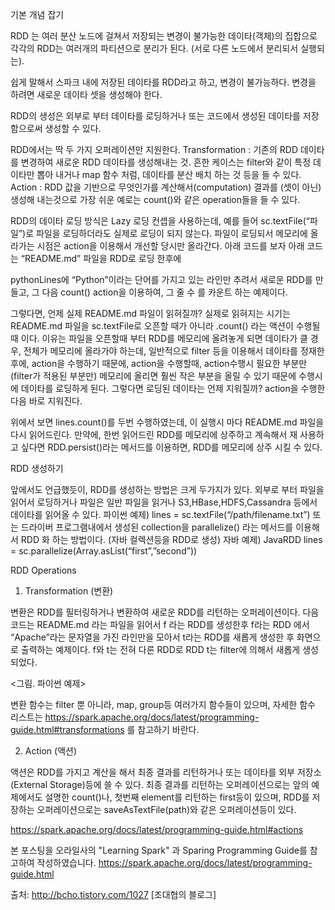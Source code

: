 기본 개념 잡기

RDD 는 여러 분산 노드에 걸쳐서 저장되는 변경이 불가능한 데이타(객체)의 집합으로 각각의 RDD는 여러개의 파티션으로 분리가 된다. (서로 다른 노드에서 분리되서 실행되는). 

쉽게 말해서 스파크 내에 저장된 데이타를 RDD라고 하고, 변경이 불가능하다. 변경을 하려면 새로운 데이타 셋을 생성해야 한다.

RDD의 생성은 외부로 부터 데이타를 로딩하거나 또는 코드에서 생성된 데이타를 저장함으로써 생성할 수 있다.

RDD에서는 딱 두 가지 오퍼레이션만 지원한다.
Transformation : 기존의 RDD 데이타를 변경하여 새로운 RDD 데이타를 생성해내는 것. 흔한 케이스는 filter와 같이 특정 데이타만 뽑아 내거나 map 함수 처럼, 데이타를 분산 배치 하는 것 등을 들 수 있다.
Action : RDD 값을 기반으로 무엇인가를 계산해서(computation) 결과를 (셋이 아닌) 생성해 내는것으로 가장 쉬운 예로는 count()와 같은 operation들을 들 수 있다.

RDD의 데이타 로딩 방식은 Lazy 로딩 컨셉을 사용하는데, 예를 들어 sc.textFile(“파일”)로 파일을 로딩하더라도 실제로 로딩이 되지 않는다. 파일이 로딩되서 메모리에 올라가는 시점은 action을 이용해서 개선할 당시만 올라간다.
아래 코드를 보자 아래 코드는 “README.md” 파일을 RDD로 로딩 한후에

pythonLines에 “Python”이라는 단어를 가지고 있는 라인만 추려서 새로운 RDD를 만들고,
그 다음 count() action을 이용하여, 그 줄 수 를 카운트 하는 예제이다.







그렇다면, 언제 실제 README.md 파일이 읽혀질까? 실제로 읽혀지는 시기는 README.md 파일을 sc.textFile로 오픈할 때가 아니라 .count() 라는 액션이 수행될 때 이다.
이유는 파일을 오픈할때 부터 RDD를 메모리에 올려놓게 되면 데이타가 클 경우, 전체가 메모리에 올라가야 하는데, 일반적으로 filter 등을 이용해서 데이타를 정재한 후에,  action을 수행하기 때문에, action을 수행할때, action수행시 필요한 부분만 (filter가 적용된 부분만) 메모리에 올리면 훨씬 작은 부분을 올릴 수 있기 때문에 수행시에 데이타를 로딩하게 된다. 그렇다면 로딩된 데이타는 언제 지워질까?
action을 수행한다음 바로 지워진다.

위에서 보면 lines.count()를 두번 수행하였는데, 이 실행시 마다 README.md 파일을 다시 읽어드린다. 만약에, 한번 읽어드린 RDD를 메모리에 상주하고 계속해서 재 사용하고 싶다면 RDD.persist()라는 메서드를 이용하면, RDD를 메모리에 상주 시킬 수 있다.

RDD 생성하기

앞에서도 언급했듯이, RDD를 생성하는 방법은 크게 두가지가 있다. 
외부로 부터 파일을 읽어서 로딩하거나 파일은 일반 파일을 읽거나 S3,HBase,HDFS,Cassandra 등에서 데이타를 읽어올 수 있다. 
파이썬 예제) lines = sc.textFile(“/path/filename.txt”)
또는 드라이버 프로그램내에서 생성된 collection을 parallelize() 라는 메서드를 이용해서 RDD 화 하는 방법이다. (자바 컬렉션등을 RDD로 생성)
자바 예제) JavaRDD<String> lines = sc.parallelize(Array.asList(“first”,”second”))

RDD Operations

1) Transformation (변환)

변환은 RDD를 필터링하거나 변환하여 새로운 RDD를 리턴하는 오퍼레이션이다.
다음 코드는 README.md 라는 파일을 읽어서 f 라는 RDD를 생성한후
f라는 RDD 에서 “Apache”라는 문자열을 가진 라인만을 모아서 t라는 RDD를 새롭게 생성한 후 화면으로 출력하는 예제이다.
f와 t는 전혀 다른  RDD로 RDD t는 filter에 의해서 새롭게 생성되었다.



<그림. 파이썬 예제>


변환 함수는 filter 뿐 아니라, map, group등 여러가지 함수들이 있으며, 자세한 함수 리스트는 https://spark.apache.org/docs/latest/programming-guide.html#transformations 를 참고하기 바란다.

2) Action (액션)

액션은 RDD를 가지고 계산을 해서 최종 결과를 리턴하거나 또는 데이타를 외부 저장소(External Storage)등에 쓸 수 있다.
최종 결과를 리턴하는 오퍼레이션으로는 앞의 예제에서도 설명한 count()나, 첫번째 element를 리턴하는 first등이 있으며, RDD를 저장하는 오퍼레이션으로는 saveAsTextFile(path)와 같은 오퍼레이션등이 있다.
 

https://spark.apache.org/docs/latest/programming-guide.html#actions

본 포스팅을 오라일사의 "Learning Spark" 과  Sparing Programming Guide를 참고하여 작성하였습니다. https://spark.apache.org/docs/latest/programming-guide.html


출처: http://bcho.tistory.com/1027 [조대협의 블로그]